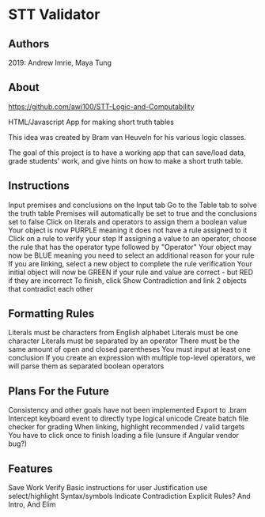 # STT Validator
## Authors
2019:
Andrew Imrie, Maya Tung

## About
https://github.com/awi100/STT-Logic-and-Computability

HTML/Javascript App for making short truth tables

This idea was created by Bram van Heuveln for his various logic classes.

The goal of this project is to have a working app that can save/load data, grade students' work, and give hints on how to make a short truth table.

## Instructions
  Input premises and conclusions on the Input tab
  Go to the Table tab to solve the truth table
  Premises will automatically be set to true and the conclusions set to false
  Click on literals and operators to assign them a boolean value
  Your object is now PURPLE meaning it does not have a rule assigned to it
  Click on a rule to verify your step
  If assigning a value to an operator, choose the rule that has the operator type followed by "Operator"
  Your object may now be BLUE meaning you need to select an additional reason for your rule
  If you are linking, select a new object to complete the rule verification
  Your initial object will now be GREEN if your rule and value are correct - but RED if they are incorrect
  To finish, click Show Contradiction and link 2 objects that contradict each other

## Formatting Rules
  Literals must be characters from English alphabet
  Literals must be one character
  Literals must be separated by an operator
  There must be the same amount of open and closed parentheses
  You must input at least one conclusion
  If you create an expression with multiple top-level operators, we will parse them as separated boolean operators

## Plans For the Future
  Consistency and other goals have not been implemented
  Export to .bram
  Intercept keyboard event to directly type logical unicode
  Create batch file checker for grading
  When linking, highlight recommended / valid targets
  You have to click once to finish loading a file (unsure if Angular vendor bug?)

## Features
  Save Work
  Verify
  Basic instructions for user
  Justification use select/highlight
  Syntax/symbols
  Indicate Contradiction
  Explicit Rules? And Intro, And Elim
